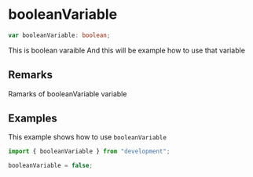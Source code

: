 # booleanVariable

```typescript
var booleanVariable: boolean;
```

This is boolean varaible
And this will be example how to use that variable

## Remarks

Ramarks of booleanVariable variable

## Examples

This example shows how to use `booleanVariable`

```typescript
import { booleanVariable } from "development";

booleanVariable = false;
```
